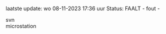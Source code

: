 laatste update: 
wo 08-11-2023 17:36   uur 
Status: FAALT - fout - 
<div class="service R">svn</div><div class="service Y">microstation</div>